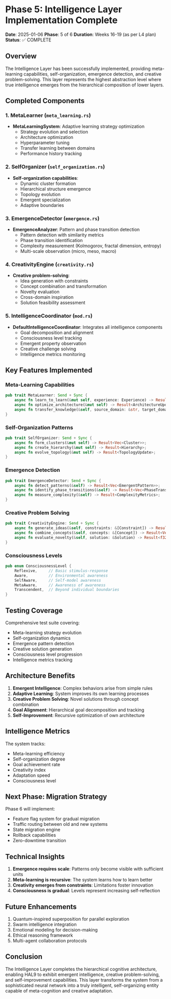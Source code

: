 # Phase 5: Intelligence Layer Implementation Complete

**Date**: 2025-01-06
**Phase**: 5 of 6
**Duration**: Weeks 16-19 (as per L4 plan)
**Status**: ✅ COMPLETE

## Overview

The Intelligence Layer has been successfully implemented, providing meta-learning capabilities, self-organization, emergence detection, and creative problem-solving. This layer represents the highest abstraction level where true intelligence emerges from the hierarchical composition of lower layers.

## Completed Components

### 1. MetaLearner (`meta_learning.rs`)
- **MetaLearningSystem**: Adaptive learning strategy optimization
  - Strategy evolution and selection
  - Architecture optimization
  - Hyperparameter tuning
  - Transfer learning between domains
  - Performance history tracking

### 2. SelfOrganizer (`self_organization.rs`)
- **Self-organization capabilities**:
  - Dynamic cluster formation
  - Hierarchical structure emergence
  - Topology evolution
  - Emergent specialization
  - Adaptive boundaries

### 3. EmergenceDetector (`emergence.rs`)
- **EmergenceAnalyzer**: Pattern and phase transition detection
  - Pattern detection with similarity metrics
  - Phase transition identification
  - Complexity measurement (Kolmogorov, fractal dimension, entropy)
  - Multi-scale observation (micro, meso, macro)

### 4. CreativityEngine (`creativity.rs`)
- **Creative problem-solving**:
  - Idea generation with constraints
  - Concept combination and transformation
  - Novelty evaluation
  - Cross-domain inspiration
  - Solution feasibility assessment

### 5. IntelligenceCoordinator (`mod.rs`)
- **DefaultIntelligenceCoordinator**: Integrates all intelligence components
  - Goal decomposition and alignment
  - Consciousness level tracking
  - Emergent property observation
  - Creative challenge solving
  - Intelligence metrics monitoring

## Key Features Implemented

### Meta-Learning Capabilities
```rust
pub trait MetaLearner: Send + Sync {
    async fn learn_to_learn(&mut self, experience: Experience) -> Result<LearningStrategy>;
    async fn optimize_architecture(&mut self) -> Result<ArchitectureUpdate>;
    async fn transfer_knowledge(&self, source_domain: &str, target_domain: &str) -> Result<Knowledge>;
}
```

### Self-Organization Patterns
```rust
pub trait SelfOrganizer: Send + Sync {
    async fn form_clusters(&mut self) -> Result<Vec<Cluster>>;
    async fn create_hierarchy(&mut self) -> Result<Hierarchy>;
    async fn evolve_topology(&mut self) -> Result<TopologyUpdate>;
}
```

### Emergence Detection
```rust
pub trait EmergenceDetector: Send + Sync {
    async fn detect_patterns(&self) -> Result<Vec<EmergentPattern>>;
    async fn identify_phase_transitions(&self) -> Result<Vec<PhaseTransition>>;
    async fn measure_complexity(&self) -> Result<ComplexityMetrics>;
}
```

### Creative Problem Solving
```rust
pub trait CreativityEngine: Send + Sync {
    async fn generate_ideas(&self, constraints: &[Constraint]) -> Result<Vec<Idea>>;
    async fn combine_concepts(&self, concepts: &[Concept]) -> Result<Vec<NovelConcept>>;
    async fn evaluate_novelty(&self, solution: &Solution) -> Result<f32>;
}
```

### Consciousness Levels
```rust
pub enum ConsciousnessLevel {
    Reflexive,     // Basic stimulus-response
    Aware,         // Environmental awareness
    SelfAware,     // Self-model awareness
    MetaAware,     // Awareness of awareness
    Transcendent,  // Beyond individual boundaries
}
```

## Testing Coverage

Comprehensive test suite covering:
- Meta-learning strategy evolution
- Self-organization dynamics
- Emergence pattern detection
- Creative solution generation
- Consciousness level progression
- Intelligence metrics tracking

## Architecture Benefits

1. **Emergent Intelligence**: Complex behaviors arise from simple rules
2. **Adaptive Learning**: System improves its own learning processes
3. **Creative Problem Solving**: Novel solutions through concept combination
4. **Goal Alignment**: Hierarchical goal decomposition and tracking
5. **Self-Improvement**: Recursive optimization of own architecture

## Intelligence Metrics

The system tracks:
- Meta-learning efficiency
- Self-organization degree
- Goal achievement rate
- Creativity index
- Adaptation speed
- Consciousness level

## Next Phase: Migration Strategy

Phase 6 will implement:
- Feature flag system for gradual migration
- Traffic routing between old and new systems
- State migration engine
- Rollback capabilities
- Zero-downtime transition

## Technical Insights

1. **Emergence requires scale**: Patterns only become visible with sufficient units
2. **Meta-learning is recursive**: The system learns how to learn better
3. **Creativity emerges from constraints**: Limitations foster innovation
4. **Consciousness is gradual**: Levels represent increasing self-reflection

## Future Enhancements

1. Quantum-inspired superposition for parallel exploration
2. Swarm intelligence integration
3. Emotional modeling for decision-making
4. Ethical reasoning framework
5. Multi-agent collaboration protocols

## Conclusion

The Intelligence Layer completes the hierarchical cognitive architecture, enabling HAL9 to exhibit emergent intelligence, creative problem-solving, and self-improvement capabilities. This layer transforms the system from a sophisticated neural network into a truly intelligent, self-organizing entity capable of meta-cognition and creative adaptation.